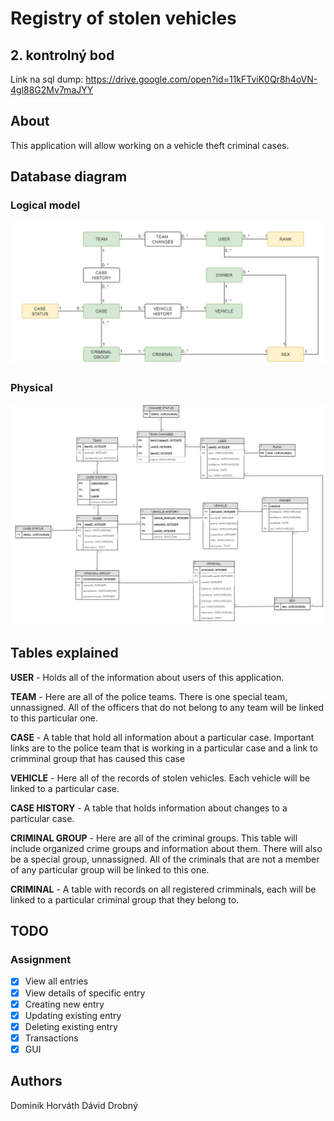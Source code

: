 # Registry of stolen vehicles
## 2. kontrolný bod
Link na sql dump: https://drive.google.com/open?id=11kFTviK0Qr8h4oVN-4gl88G2Mv7maJYY

## About
This application will allow working on a vehicle theft criminal cases.

## Database diagram
### Logical model
<img src="diagrams/logical.PNG" width="550">

### Physical
<img src="diagrams/physical.PNG" width="800">

## Tables explained
**USER** - Holds all of the information about users of this application.

**TEAM** - Here are all of the police teams. There is one special team, unnassigned. All of the officers that do not belong to any team will be linked to this particular one.

**CASE** - A table that hold all information about a particular case. Important links are to the police team that is working in a particular case and a link to crimminal group that has caused this case

**VEHICLE** - Here all of the records of stolen vehicles. Each vehicle will be linked to a particular case.

**CASE HISTORY** - A table that holds information about changes to a particular case. 

**CRIMINAL GROUP** - Here are all of the criminal groups. This table will include organized crime groups and information about them. There will also be a special group, unnassigned. All of the criminals that are not a member of any particular group will be linked to this one.

**CRIMINAL** - A table with records on all registered crimminals, each will be linked to a particular criminal 
group that they belong to.



## TODO
### Assignment

 - [x] View all entries
 - [x] View details of specific entry
 - [x] Creating new entry
 - [x]  Updating existing entry
 - [x] Deleting existing entry
 - [x] Transactions
 - [x] GUI

## Authors
Dominik Horváth
Dávid Drobný



